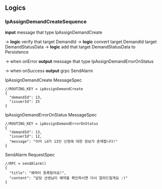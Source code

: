 ## Logics
### IpAssignDemandCreateSequence
**input** message that type IpAssignDemandCreate

-> **logic** verify that target DemandId
-> **logic** convert target DemandId target DemandStatusData
-> **logic** add that target DemandStatusData to Persistence

-> when onError **output** message that type IpAssignDemandErrorOnStatus

-> when onSuccess **output** grpc SendAlarm

IpAssignDemandCreate MessageSpec
```json5
//ROUTING_KEY = ipAssignDemandCreate
{
  "demandId": 13,
  "issuerId": 25
}
```

IpAssignDemandErrorOnStatus MessageSpec
```json5
//ROUTING_KEY = ipAssignDemandErrorOnStatus
{
  "demandId": 13,
  "issuerId": 12,
  "message": "이미 id가 13인 신청에 대한 정보가 존재합니다!"
}
```

SendAlarm RequestSpec
```json5
//RPC = sendAlarm()
{
  "title": "예약이 등록됬어요!",
  "content": "담당 선생님이 예약을 확인하시면 다시 알려드릴게요 :)"
}
```
